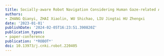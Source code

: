 ```yaml
---
title: Socially-aware Robot Navigation Considering Human Gaze-related Area Constraints
authors:
- ZHANG Qianyi, ZHAI Xiaolin, WU Shichao, LIU Jingtai HU Zhengxi
date: '2023-01-01'
publishDate: '2024-02-05T16:23:51.390820Z'
publication_types:
- paper-conference
publication: '*ROBOT*'
doi: 10.13973/j.cnki.robot.220405
---
```

